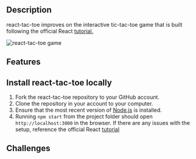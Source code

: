 ## Description

react-tac-toe improves on the interactive tic-tac-toe game that is built following the official React [tutorial.](https://reactjs.org/tutorial/tutorial.html)

![react-tac-toe game](https://www.dropbox.com/s/7ryu07z9x8468zj/reacttactoe.png?raw=1)

## Features

## Install react-tac-toe locally

1.  Fork the react-tac-toe repository to your GitHub account.
1.  Clone the repository in your account to your computer.
1.  Ensure that the most recent version of [Node.js](https://nodejs.org/) is installed.
1.  Running `npm start` from the project folder should open `http://localhost:3000` in the browser.
    If there are any issues with the setup, reference the official React [tutorial](https://reactjs.org/tutorial/tutorial.html)

## Challenges
